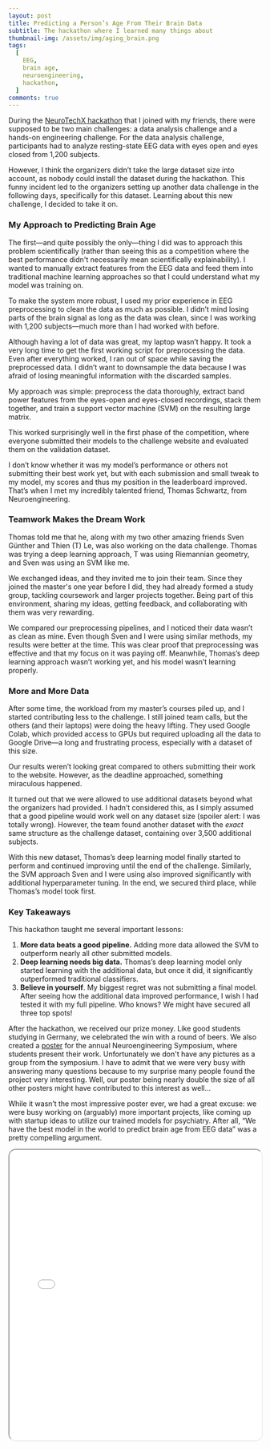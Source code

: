 ```yaml
---
layout: post
title: Predicting a Person’s Age From Their Brain Data
subtitle: The hackathon where I learned many things about
thumbnail-img: /assets/img/aging_brain.png
tags:
  [
    EEG,
    brain age,
    neuroengineering,
    hackathon,
  ]
comments: true
---
```


During the [NeuroTechX hackathon](2022-01-17-bachelors-thesis.md) that I joined with my friends, there were supposed to be two main challenges: a data analysis challenge and a hands-on engineering challenge. For the data analysis challenge, participants had to analyze resting-state EEG data with eyes open and eyes closed from 1,200 subjects.

However, I think the organizers didn’t take the large dataset size into account, as nobody could install the dataset during the hackathon. This funny incident led to the organizers setting up another data challenge in the following days, specifically for this dataset. Learning about this new challenge, I decided to take it on.

### My Approach to Predicting Brain Age

The first—and quite possibly the only—thing I did was to approach this problem scientifically (rather than seeing this as a competition where the best performance didn't necessarily mean scientifically explainability). I wanted to manually extract features from the EEG data and feed them into traditional machine learning approaches so that I could understand what my model was training on.

To make the system more robust, I used my prior experience in EEG preprocessing to clean the data as much as possible. I didn’t mind losing parts of the brain signal as long as the data was clean, since I was working with 1,200 subjects—much more than I had worked with before.

Although having a lot of data was great, my laptop wasn’t happy. It took a very long time to get the first working script for preprocessing the data. Even after everything worked, I ran out of space while saving the preprocessed data. I didn’t want to downsample the data because I was afraid of losing meaningful information with the discarded samples.

My approach was simple: preprocess the data thoroughly, extract band power features from the eyes-open and eyes-closed recordings, stack them together, and train a support vector machine (SVM) on the resulting large matrix.

This worked surprisingly well in the first phase of the competition, where everyone submitted their models to the challenge website and evaluated them on the validation dataset.

I don’t know whether it was my model’s performance or others not submitting their best work yet, but with each submission and small tweak to my model, my scores and thus my position in the leaderboard improved. That’s when I met my incredibly talented friend, Thomas Schwartz, from Neuroengineering.

### Teamwork Makes the Dream Work

Thomas told me that he, along with my two other amazing friends Sven Günther and Thien (T) Le, was also working on the data challenge. Thomas was trying a deep learning approach, T was using Riemannian geometry, and Sven was using an SVM like me.

We exchanged ideas, and they invited me to join their team. Since they joined the master's one year before I did, they had already formed a study group, tackling coursework and larger projects together. Being part of this environment, sharing my ideas, getting feedback, and collaborating with them was very rewarding.

We compared our preprocessing pipelines, and I noticed their data wasn’t as clean as mine. Even though Sven and I were using similar methods, my results were better at the time. This was clear proof that preprocessing was effective and that my focus on it was paying off. Meanwhile, Thomas’s deep learning approach wasn’t working yet, and his model wasn’t learning properly.

### More and More Data

After some time, the workload from my master’s courses piled up, and I started contributing less to the challenge. I still joined team calls, but the others (and their laptops) were doing the heavy lifting. They used Google Colab, which provided access to GPUs but required uploading all the data to Google Drive—a long and frustrating process, especially with a dataset of this size.

Our results weren’t looking great compared to others submitting their work to the website. However, as the deadline approached, something miraculous happened.

It turned out that we were allowed to use additional datasets beyond what the organizers had provided. I hadn’t considered this, as I simply assumed that a good pipeline would work well on any dataset size (spoiler alert: I was totally wrong). However, the team found another dataset with the _exact_ same structure as the challenge dataset, containing over 3,500 additional subjects.

With this new dataset, Thomas’s deep learning model finally started to perform and continued improving until the end of the challenge. Similarly, the SVM approach Sven and I were using also improved significantly with additional hyperparameter tuning. In the end, we secured third place, while Thomas’s model took first.

### Key Takeaways

This hackathon taught me several important lessons:
1.	**More data beats a good pipeline.** Adding more data allowed the SVM to outperform nearly all other submitted models.
2.	**Deep learning needs big data.** Thomas’s deep learning model only started learning with the additional data, but once it did, it significantly outperformed traditional classifiers.
3.	**Believe in yourself**. My biggest regret was not submitting a final model. After seeing how the additional data improved performance, I wish I had tested it with my full pipeline. Who knows? We might have secured all three top spots!

After the hackathon, we received our prize money. Like good students studying in Germany, we celebrated the win with a round of beers. We also created a [poster](/assets/pdf/age_prediction_poster-sanctuary.pdf) for the annual Neuroengineering Symposium, where students present their work. Unfortunately we don't have any pictures as a group from the symposium. I have to admit that we were very busy with answering many questions because to my surprise many people found the project very interesting. Well, our poster being nearly double the size of all other posters might have contributed to this interest as well...

While it wasn’t the most impressive poster ever, we had a great excuse: we were busy working on (arguably) more important projects, like coming up with startup ideas to utilize our trained models for psychiatry. After all, “We have the best model in the world to predict brain age from EEG data” was a pretty compelling argument.

<iframe src="/assets/pdf/age_prediction_poster-sanctuary.pdf" width="100%" height="580px" style="border-radius: 15px;"></iframe>
